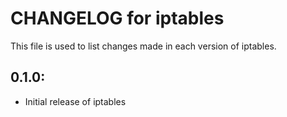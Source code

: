 # CHANGELOG for iptables

This file is used to list changes made in each version of iptables.

## 0.1.0:

* Initial release of iptables
